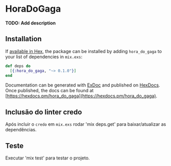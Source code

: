 # HoraDoGaga

**TODO: Add description**

## Installation

If [available in Hex](https://hex.pm/docs/publish), the package can be installed
by adding `hora_do_gaga` to your list of dependencies in `mix.exs`:

```elixir
def deps do
  [{:hora_do_gaga, "~> 0.1.0"}]
end
```

Documentation can be generated with [ExDoc](https://github.com/elixir-lang/ex_doc)
and published on [HexDocs](https://hexdocs.pm). Once published, the docs can
be found at [https://hexdocs.pm/hora_do_gaga](https://hexdocs.pm/hora_do_gaga).

## Inclusão do linter credo

Após incluir o `credo` em `mix.exs` rodar 'mix deps.get' para baixar/atualizar as dependências.

## Teste

Executar 'mix test' para testar o projeto.

